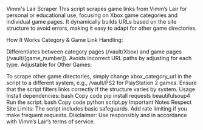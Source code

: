 Vimm's Lair Scraper
This script scrapes game links from Vimm’s Lair for personal or educational use, focusing on Xbox game categories and individual game pages. It dynamically builds URLs based on the site structure to avoid errors, making it easy to adapt for other game directories.

How It Works
Category & Game Link Handling:

Differentiates between category pages (/vault/Xbox) and game pages (/vault/[game_number]).
Avoids incorrect URL paths by adjusting for each type.
Adjustable for Other Games:

To scrape other game directories, simply change xbox_category_url in the script to a different system, e.g., /vault/PS2 for PlayStation 2 games.
Ensure that the script filters links correctly if the structure varies by system.
Usage
Install dependencies:
bash
Copy code
pip install requests beautifulsoup4
Run the script:
bash
Copy code
python script.py
Important Notes
Respect Site Limits: The script includes basic safeguards. Add rate limiting if you make frequent requests.
Disclaimer: Use responsibly and in accordance with Vimm’s Lair’s terms of service.
